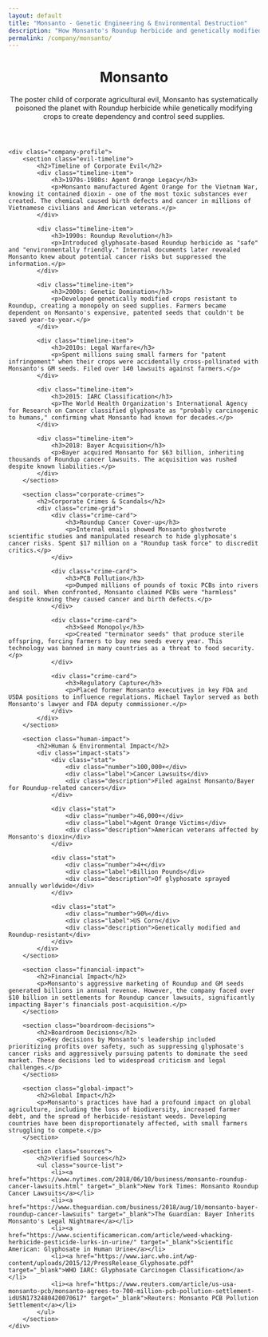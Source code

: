 ```yaml
---
layout: default
title: "Monsanto - Genetic Engineering & Environmental Destruction"
description: "How Monsanto's Roundup herbicide and genetically modified crops have poisoned ecosystems and harmed human health for profit"
permalink: /company/monsanto/
---
```


<div class="index-page">
    <header class="page-header">
        <h1>Monsanto</h1>
        <p class="page-description">The poster child of corporate agricultural evil, Monsanto has systematically poisoned the planet with Roundup herbicide while genetically modifying crops to create dependency and control seed supplies.</p>
    </header>

    <div class="company-profile">
        <section class="evil-timeline">
            <h2>Timeline of Corporate Evil</h2>
            <div class="timeline-item">
                <h3>1970s-1980s: Agent Orange Legacy</h3>
                <p>Monsanto manufactured Agent Orange for the Vietnam War, knowing it contained dioxin - one of the most toxic substances ever created. The chemical caused birth defects and cancer in millions of Vietnamese civilians and American veterans.</p>
            </div>

            <div class="timeline-item">
                <h3>1990s: Roundup Revolution</h3>
                <p>Introduced glyphosate-based Roundup herbicide as "safe" and "environmentally friendly." Internal documents later revealed Monsanto knew about potential cancer risks but suppressed the information.</p>
            </div>

            <div class="timeline-item">
                <h3>2000s: Genetic Domination</h3>
                <p>Developed genetically modified crops resistant to Roundup, creating a monopoly on seed supplies. Farmers became dependent on Monsanto's expensive, patented seeds that couldn't be saved year-to-year.</p>
            </div>

            <div class="timeline-item">
                <h3>2010s: Legal Warfare</h3>
                <p>Spent millions suing small farmers for "patent infringement" when their crops were accidentally cross-pollinated with Monsanto's GM seeds. Filed over 140 lawsuits against farmers.</p>
            </div>

            <div class="timeline-item">
                <h3>2015: IARC Classification</h3>
                <p>The World Health Organization's International Agency for Research on Cancer classified glyphosate as "probably carcinogenic to humans," confirming what Monsanto had known for decades.</p>
            </div>

            <div class="timeline-item">
                <h3>2018: Bayer Acquisition</h3>
                <p>Bayer acquired Monsanto for $63 billion, inheriting thousands of Roundup cancer lawsuits. The acquisition was rushed despite known liabilities.</p>
            </div>
        </section>

        <section class="corporate-crimes">
            <h2>Corporate Crimes & Scandals</h2>
            <div class="crime-grid">
                <div class="crime-card">
                    <h3>Roundup Cancer Cover-up</h3>
                    <p>Internal emails showed Monsanto ghostwrote scientific studies and manipulated research to hide glyphosate's cancer risks. Spent $17 million on a "Roundup task force" to discredit critics.</p>
                </div>

                <div class="crime-card">
                    <h3>PCB Pollution</h3>
                    <p>Dumped millions of pounds of toxic PCBs into rivers and soil. When confronted, Monsanto claimed PCBs were "harmless" despite knowing they caused cancer and birth defects.</p>
                </div>

                <div class="crime-card">
                    <h3>Seed Monopoly</h3>
                    <p>Created "terminator seeds" that produce sterile offspring, forcing farmers to buy new seeds every year. This technology was banned in many countries as a threat to food security.</p>
                </div>

                <div class="crime-card">
                    <h3>Regulatory Capture</h3>
                    <p>Placed former Monsanto executives in key FDA and USDA positions to influence regulations. Michael Taylor served as both Monsanto's lawyer and FDA deputy commissioner.</p>
                </div>
            </div>
        </section>

        <section class="human-impact">
            <h2>Human & Environmental Impact</h2>
            <div class="impact-stats">
                <div class="stat">
                    <div class="number">100,000+</div>
                    <div class="label">Cancer Lawsuits</div>
                    <div class="description">Filed against Monsanto/Bayer for Roundup-related cancers</div>
                </div>

                <div class="stat">
                    <div class="number">46,000+</div>
                    <div class="label">Agent Orange Victims</div>
                    <div class="description">American veterans affected by Monsanto's dioxin</div>
                </div>

                <div class="stat">
                    <div class="number">4+</div>
                    <div class="label">Billion Pounds</div>
                    <div class="description">Of glyphosate sprayed annually worldwide</div>
                </div>

                <div class="stat">
                    <div class="number">90%</div>
                    <div class="label">US Corn</div>
                    <div class="description">Genetically modified and Roundup-resistant</div>
                </div>
            </div>
        </section>

        <section class="financial-impact">
            <h2>Financial Impact</h2>
            <p>Monsanto's aggressive marketing of Roundup and GM seeds generated billions in annual revenue. However, the company faced over $10 billion in settlements for Roundup cancer lawsuits, significantly impacting Bayer's financials post-acquisition.</p>
        </section>

        <section class="boardroom-decisions">
            <h2>Boardroom Decisions</h2>
            <p>Key decisions by Monsanto's leadership included prioritizing profits over safety, such as suppressing glyphosate's cancer risks and aggressively pursuing patents to dominate the seed market. These decisions led to widespread criticism and legal challenges.</p>
        </section>

        <section class="global-impact">
            <h2>Global Impact</h2>
            <p>Monsanto's practices have had a profound impact on global agriculture, including the loss of biodiversity, increased farmer debt, and the spread of herbicide-resistant weeds. Developing countries have been disproportionately affected, with small farmers struggling to compete.</p>
        </section>

        <section class="sources">
            <h2>Verified Sources</h2>
            <ul class="source-list">
                <li><a href="https://www.nytimes.com/2018/06/10/business/monsanto-roundup-cancer-lawsuits.html" target="_blank">New York Times: Monsanto Roundup Cancer Lawsuits</a></li>
                <li><a href="https://www.theguardian.com/business/2018/aug/10/monsanto-bayer-roundup-cancer-lawsuits" target="_blank">The Guardian: Bayer Inherits Monsanto's Legal Nightmare</a></li>
                <li><a href="https://www.scientificamerican.com/article/weed-whacking-herbicide-pesticide-lurks-in-urine/" target="_blank">Scientific American: Glyphosate in Human Urine</a></li>
                <li><a href="https://www.iarc.who.int/wp-content/uploads/2015/12/PressRelease_Glyphosate.pdf" target="_blank">WHO IARC: Glyphosate Carcinogen Classification</a></li>
                <li><a href="https://www.reuters.com/article/us-usa-monsanto-pcb/monsanto-agrees-to-700-million-pcb-pollution-settlement-idUSN1732480420070617" target="_blank">Reuters: Monsanto PCB Pollution Settlement</a></li>
            </ul>
        </section>
    </div>
</div>
